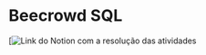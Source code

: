 # Beecrowd SQL
[![Link do Notion com a resolução das atividades](https://second-mole-a02.notion.site/Atividade-SQL-BeeCrowd-2567d0b5a75280ee857ffd2e1c5d558e?source=copy_link)
